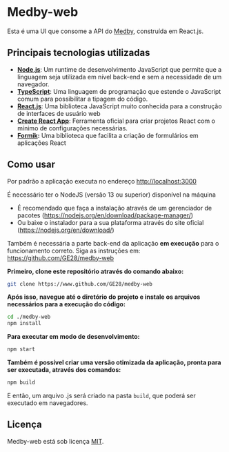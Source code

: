 # Medby-web
Esta é uma UI que consome a API do [Medby](https://github.com/GE28/medby-web), construída em React.js.

## Principais tecnologias utilizadas 
* **[Node.js](https://nodejs.org/pt-br/)**: Um runtime de desenvolvimento JavaScript que permite que a linguagem seja utilizada em nível back-end e sem a necessidade de um navegador.
* **[TypeScript](https://www.typescriptlang.org/)**: Uma linguagem de programação que estende o JavaScript comum para possibilitar a tipagem do código.
* **[React.js](https://pt-br.reactjs.org/)**: Uma biblioteca JavaScript muito conhecida para a construção de interfaces de usuário web
* **[Create React App](https://github.com/facebook/create-react-app)**: Ferramenta oficial para criar projetos React com o mínimo de configurações necessárias.
* **[Formik](https://formik.org/):** Uma biblioteca que facilita a criação de formulários em aplicações React

## Como usar
Por padrão a aplicação executa no endereço [http://localhost:3000](http://localhost:3000/)

É necessário ter o NodeJS (versão 13 ou superior) disponível na máquina

* É recomendado que faça a instalação através de um gerenciador de pacotes (https://nodejs.org/en/download/package-manager/)
* Ou baixe o instalador para a sua plataforma através do site oficial (https://nodejs.org/en/download/)

Também é necessária a parte back-end da aplicação **em execução** para o funcionamento correto. Siga as instruções em: https://github.com/GE28/medby-web

**Primeiro, clone este repositório através do comando abaixo:**
```bash
git clone https://www.github.com/GE28/medby-web
```

**Após isso, navegue até o diretório do projeto e instale os arquivos necessários para a execução do código:**
```bash
cd ./medby-web
npm install
```

**Para executar em modo de desenvolvimento:**
```bash
npm start
```

**Também é possível criar uma versão otimizada da aplicação, pronta para ser executada, através dos comandos:**
```bash
npm build
```
E então, um arquivo .js será criado na pasta `build`, que poderá ser executado em navegadores.

## Licença

Medby-web está sob licença [MIT](./LICENSE).

